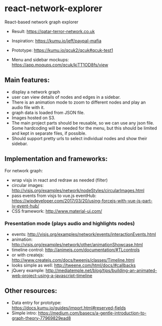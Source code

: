 # react-network-explorer
React-based network graph explorer
- Result: https://qatar-terror-network.co.uk

- Inspiration: https://kumu.io/jeff/paypal-mafia 
- Prototype: https://kumu.io/qcuk2/qcuk#qcuk-test1
- Menu and sidebar mockups: https://app.moqups.com/qcuk/kiTT1OD8fs/view 

## Main features:
- display a network graph
- user can view details of nodes and edges in a sidebar.
- There is an animation mode to zoom to different nodes and play an audio file with it.
- graph data is loaded from JSON file.
- Images hosted on S3.
- The main project parts should be reusable, so we can use any json file. Some hardcoding will be needed for the menu, but this should be limited and kept in separate files, if possible.
- Should support pretty urls to select individual nodes and show their sidebar.

## Implementation and frameworks:
For network graph:
- wrap visjs in react and redraw as needed (filter)
- circular images: http://visjs.org/examples/network/nodeStyles/circularImages.html
- pass events from visjs to vue.js eventHub: https://wipdeveloper.com/2017/03/20/using-forcejs-with-vue-js-part-iv-event-hub/
- CSS framework: http://www.material-ui.com/

### Presentation mode (plays audio and highlights nodes)
- events: http://visjs.org/examples/network/events/interactionEvents.html
- animation: http://visjs.org/examples/network/other/animationShowcase.html 
- timeline control: http://animejs.com/documentation/#TLcontrols
- or with createjs: http://www.createjs.com/docs/tweenjs/classes/Timeline.html
- looks simple as well: http://tweene.com/html/docs/#callbacks
- jQuery example: http://mediatemple.net/blog/tips/building-an-animated-web-project-using-a-javascript-timeline

## Other resources:
- Data entry for prototype: https://docs.kumu.io/guides/import.html#reserved-fields
- Simple intro: https://medium.com/basecs/a-gentle-introduction-to-graph-theory-77969829ead8
